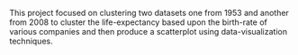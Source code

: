 This project focused on clustering two datasets one from 1953 and another from 2008
to cluster the life-expectancy based upon the birth-rate of various companies and 
then produce a scatterplot using data-visualization techniques. 
